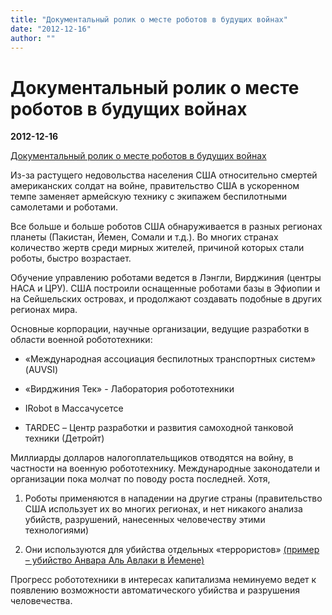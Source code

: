 ```yaml
---
title: "Документальный ролик о месте роботов в будущих войнах"
date: "2012-12-16"
author: ""
---
```


# Документальный ролик о месте роботов в будущих войнах

**2012-12-16** 

[Документальный ролик о месте роботов в будущих войнах](https://propaganda-journal.net/www.youtube.com/watch?v=TyJoJUs14bc)

Из-за растущего недовольства населения США относительно смертей американских солдат на войне, правительство США в ускоренном темпе заменяет армейскую технику с экипажем беспилотными самолетами и роботами.

Все больше и больше роботов США обнаруживается в разных регионах планеты (Пакистан, Йемен, Сомали и т.д.). Во многих странах количество жертв среди мирных жителей, причиной которых стали роботы, быстро возрастает.

Обучение управлению роботами ведется в Лэнгли, Вирджиния (центры НАСА и ЦРУ). США построили оснащенные роботами базы в Эфиопии и на Сейшельских островах, и продолжают создавать подобные в других регионах мира.

Основные корпорации, научные организации, ведущие разработки в области военной робототехники:

- «Международная ассоциация беспилотных транспортных систем» (AUVSI)

- «Вирджиния Тек» - Лаборатория робототехники

- IRobot в Массачусетсе

- TARDEC – Центр разработки и развития самоходной танковой техники (Детройт)

Миллиарды долларов налогоплательщиков отводятся на войну, в частности на военную робототехнику. Международные законодатели и организации пока молчат по поводу роста последней. Хотя,

1) Роботы применяются в нападении на другие страны (правительство США использует их во многих регионах, и нет никакого анализа убийств, разрушений, нанесенных человечеству этими технологиями)

2) Они используются для убийства отдельных «террористов» [(пример – убийство Анвара Аль Авлаки в Йемене)](http://www.bbc.co.uk/news/world-us-canada-18896232)

[ ](http://www.bbc.co.uk/news/world-us-canada-18896232)

Прогресс робототехники в интересах капитализма неминуемо ведет к появлению возможности автоматического убийства и разрушения человечества.

[ ](http://www.bbc.co.uk/news/world-us-canada-18896232)